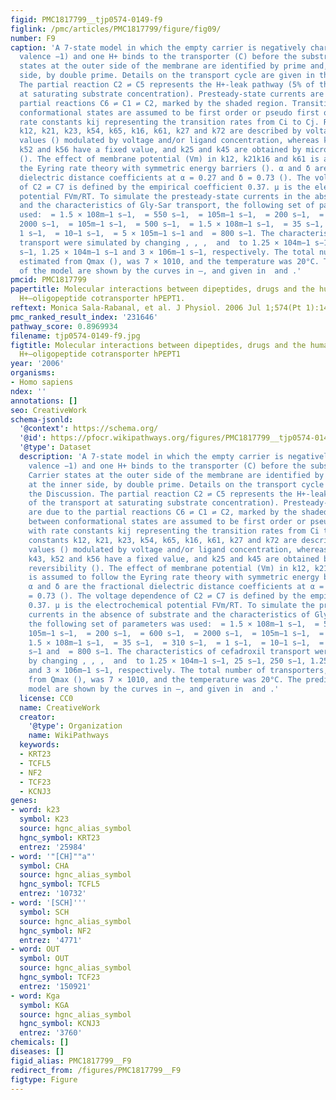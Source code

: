 ```yaml
---
figid: PMC1817799__tjp0574-0149-f9
figlink: /pmc/articles/PMC1817799/figure/fig09/
number: F9
caption: 'A 7-state model in which the empty carrier is negatively charged (apparent
  valence −1) and one H+ binds to the transporter (C) before the substrate (S). Carrier
  states at the outer side of the membrane are identified by prime and, at the inner
  side, by double prime. Details on the transport cycle are given in the Discussion.
  The partial reaction C2 ⇌ C5 represents the H+-leak pathway (5% of the transport
  at saturating substrate concentration). Presteady-state currents are due to the
  partial reactions C6 ⇌ C1 ⇌ C2, marked by the shaded region. Transitions between
  conformational states are assumed to be first order or pseudo first order, with
  rate constants kij representing the transition rates from Ci to Cj. Rate constants
  k12, k21, k23, k54, k65, k16, k61, k27 and k72 are described by voltage-independent
  values () modulated by voltage and/or ligand concentration, whereas k32, k34, k43,
  k52 and k56 have a fixed value, and k25 and k45 are obtained by microscopic reversibility
  (). The effect of membrane potential (Vm) in k12, k21k16 and k61 is assumed to follow
  the Eyring rate theory with symmetric energy barriers (). α and δ are the fractional
  dielectric distance coefficients at α = 0.27 and δ = 0.73 (). The voltage dependence
  of C2 ⇌ C7 is defined by the empirical coefficient 0.37. μ is the electrochemical
  potential FVm/RT. To simulate the presteady-state currents in the absence of substrate
  and the characteristics of Gly-Sar transport, the following set of parameters was
  used:  = 1.5 × 108m−1 s−1,  = 550 s−1,  = 105m−1 s−1,  = 200 s−1,  = 600 s−1,  =
  2000 s−1,  = 105m−1 s−1,  = 500 s−1,  = 1.5 × 108m−1 s−1,  = 35 s−1,  = 310 s−1,  =
  1 s−1,  = 10−1 s−1,  = 5 × 105m−1 s−1 and  = 800 s−1. The characteristics of cefadroxil
  transport were simulated by changing , , ,  and  to 1.25 × 104m−1 s−1, 25 s−1, 250
  s−1, 1.25 × 104m−1 s−1 and 3 × 106m−1 s−1, respectively. The total number of transporters,
  estimated from Qmax (), was 7 × 1010, and the temperature was 20°C. The predictions
  of the model are shown by the curves in –, and given in  and .'
pmcid: PMC1817799
papertitle: Molecular interactions between dipeptides, drugs and the human intestinal
  H+–oligopeptide cotransporter hPEPT1.
reftext: Monica Sala-Rabanal, et al. J Physiol. 2006 Jul 1;574(Pt 1):149-166.
pmc_ranked_result_index: '231646'
pathway_score: 0.8969934
filename: tjp0574-0149-f9.jpg
figtitle: Molecular interactions between dipeptides, drugs and the human intestinal
  H+–oligopeptide cotransporter hPEPT1
year: '2006'
organisms:
- Homo sapiens
ndex: ''
annotations: []
seo: CreativeWork
schema-jsonld:
  '@context': https://schema.org/
  '@id': https://pfocr.wikipathways.org/figures/PMC1817799__tjp0574-0149-f9.html
  '@type': Dataset
  description: 'A 7-state model in which the empty carrier is negatively charged (apparent
    valence −1) and one H+ binds to the transporter (C) before the substrate (S).
    Carrier states at the outer side of the membrane are identified by prime and,
    at the inner side, by double prime. Details on the transport cycle are given in
    the Discussion. The partial reaction C2 ⇌ C5 represents the H+-leak pathway (5%
    of the transport at saturating substrate concentration). Presteady-state currents
    are due to the partial reactions C6 ⇌ C1 ⇌ C2, marked by the shaded region. Transitions
    between conformational states are assumed to be first order or pseudo first order,
    with rate constants kij representing the transition rates from Ci to Cj. Rate
    constants k12, k21, k23, k54, k65, k16, k61, k27 and k72 are described by voltage-independent
    values () modulated by voltage and/or ligand concentration, whereas k32, k34,
    k43, k52 and k56 have a fixed value, and k25 and k45 are obtained by microscopic
    reversibility (). The effect of membrane potential (Vm) in k12, k21k16 and k61
    is assumed to follow the Eyring rate theory with symmetric energy barriers ().
    α and δ are the fractional dielectric distance coefficients at α = 0.27 and δ
    = 0.73 (). The voltage dependence of C2 ⇌ C7 is defined by the empirical coefficient
    0.37. μ is the electrochemical potential FVm/RT. To simulate the presteady-state
    currents in the absence of substrate and the characteristics of Gly-Sar transport,
    the following set of parameters was used:  = 1.5 × 108m−1 s−1,  = 550 s−1,  =
    105m−1 s−1,  = 200 s−1,  = 600 s−1,  = 2000 s−1,  = 105m−1 s−1,  = 500 s−1,  =
    1.5 × 108m−1 s−1,  = 35 s−1,  = 310 s−1,  = 1 s−1,  = 10−1 s−1,  = 5 × 105m−1
    s−1 and  = 800 s−1. The characteristics of cefadroxil transport were simulated
    by changing , , ,  and  to 1.25 × 104m−1 s−1, 25 s−1, 250 s−1, 1.25 × 104m−1 s−1
    and 3 × 106m−1 s−1, respectively. The total number of transporters, estimated
    from Qmax (), was 7 × 1010, and the temperature was 20°C. The predictions of the
    model are shown by the curves in –, and given in  and .'
  license: CC0
  name: CreativeWork
  creator:
    '@type': Organization
    name: WikiPathways
  keywords:
  - KRT23
  - TCFL5
  - NF2
  - TCF23
  - KCNJ3
genes:
- word: k23
  symbol: K23
  source: hgnc_alias_symbol
  hgnc_symbol: KRT23
  entrez: '25984'
- word: '"[CH]""a"'
  symbol: CHA
  source: hgnc_alias_symbol
  hgnc_symbol: TCFL5
  entrez: '10732'
- word: '[SCH]'''
  symbol: SCH
  source: hgnc_alias_symbol
  hgnc_symbol: NF2
  entrez: '4771'
- word: OUT
  symbol: OUT
  source: hgnc_alias_symbol
  hgnc_symbol: TCF23
  entrez: '150921'
- word: Kga
  symbol: KGA
  source: hgnc_alias_symbol
  hgnc_symbol: KCNJ3
  entrez: '3760'
chemicals: []
diseases: []
figid_alias: PMC1817799__F9
redirect_from: /figures/PMC1817799__F9
figtype: Figure
---
```

